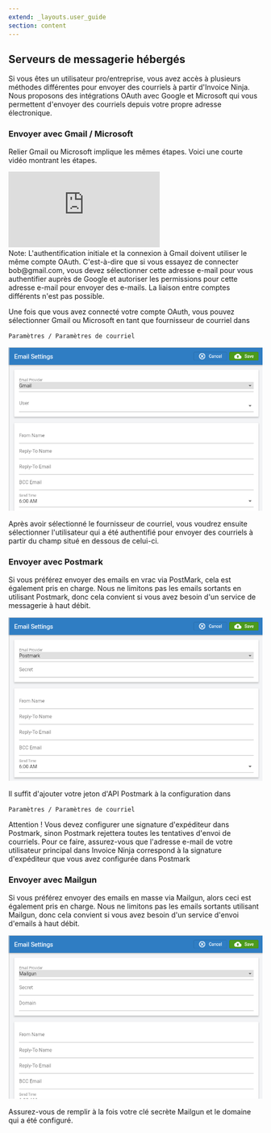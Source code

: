 ```yaml
---
extend: _layouts.user_guide
section: content
---
```


## Serveurs de messagerie hébergés

Si vous êtes un utilisateur pro/entreprise, vous avez accès à plusieurs méthodes différentes pour envoyer des courriels à partir d'Invoice Ninja. Nous proposons des intégrations OAuth avec Google et Microsoft qui vous permettent d'envoyer des courriels depuis votre propre adresse électronique.

### Envoyer avec Gmail / Microsoft

Relier Gmail ou Microsoft implique les mêmes étapes. Voici une courte vidéo montrant les étapes.

<div class="video_container">
<iframe class="video" src="https://www.youtube.com/embed/dU48fu3tmS0" title="Lecteur vidéo YouTube" frameborder="0" allow="accelerometer; autoplay; clipboard-write; encrypted-media; gyroscope; picture-in-picture" allowfullscreen></iframe>
</div>

<x-info>
Note: L'authentification initiale et la connexion à Gmail doivent utiliser le même compte OAuth. C'est-à-dire que si vous essayez de connecter bob@gmail.com, vous devez sélectionner cette adresse e-mail pour vous authentifier auprès de Google et autoriser les permissions pour cette adresse e-mail pour envoyer des e-mails. La liaison entre comptes différents n'est pas possible.
</x-info>

Une fois que vous avez connecté votre compte OAuth, vous pouvez sélectionner Gmail ou Microsoft en tant que fournisseur de courriel dans

```bash
Paramètres / Paramètres de courriel
```

![texte alternatif](/assets/images/user_guide/gmail_config.png "Écran de configuration pour Gmail/Microsoft")

Après avoir sélectionné le fournisseur de courriel, vous voudrez ensuite sélectionner l'utilisateur qui a été authentifié pour envoyer des courriels à partir du champ situé en dessous de celui-ci.

### Envoyer avec Postmark

Si vous préférez envoyer des emails en vrac via PostMark, cela est également pris en charge. Nous ne limitons pas les emails sortants en utilisant Postmark, donc cela convient si vous avez besoin d'un service de messagerie à haut débit.

![texte alternatif](/assets/images/user_guide/postmark_config.png "Écran de configuration pour Postmark")

Il suffit d'ajouter votre jeton d'API Postmark à la configuration dans

```bash
Paramètres / Paramètres de courriel
```
<x-warning>
Attention ! Vous devez configurer une signature d'expéditeur dans Postmark, sinon Postmark rejettera toutes les tentatives d'envoi de courriels. Pour ce faire, assurez-vous que l'adresse e-mail de votre utilisateur principal dans Invoice Ninja correspond à la signature d'expéditeur que vous avez configurée dans Postmark
</x-warning>

### Envoyer avec Mailgun

Si vous préférez envoyer des emails en masse via Mailgun, alors ceci est également pris en charge. Nous ne limitons pas les emails sortants utilisant Mailgun, donc cela convient si vous avez besoin d'un service d'envoi d'emails à haut débit.

![texte alternatif](/assets/images/user_guide/mailgun_config.png "Écran de configuration pour Mailgun")

Assurez-vous de remplir à la fois votre clé secrète Mailgun et le domaine qui a été configuré.

